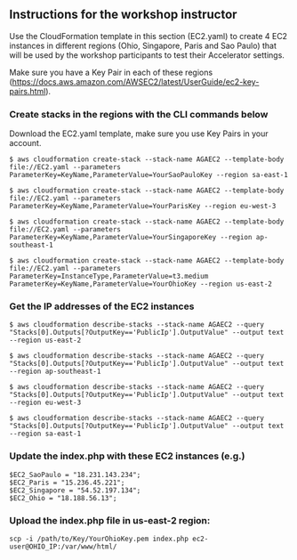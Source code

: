 ## Instructions for the workshop instructor

Use the CloudFormation template in this section (EC2.yaml) to create 4 EC2 instances in different regions (Ohio, Singapore, Paris and Sao Paulo) that will be used by the workshop participants to test their Accelerator settings.

Make sure you have a Key Pair in each of these regions (https://docs.aws.amazon.com/AWSEC2/latest/UserGuide/ec2-key-pairs.html).

### Create stacks in the regions with the CLI commands below

Download the EC2.yaml template, make sure you use Key Pairs in your account.

```
$ aws cloudformation create-stack --stack-name AGAEC2 --template-body file://EC2.yaml --parameters ParameterKey=KeyName,ParameterValue=YourSaoPauloKey --region sa-east-1

$ aws cloudformation create-stack --stack-name AGAEC2 --template-body file://EC2.yaml --parameters ParameterKey=KeyName,ParameterValue=YourParisKey --region eu-west-3

$ aws cloudformation create-stack --stack-name AGAEC2 --template-body file://EC2.yaml --parameters ParameterKey=KeyName,ParameterValue=YourSingaporeKey --region ap-southeast-1

$ aws cloudformation create-stack --stack-name AGAEC2 --template-body file://EC2.yaml --parameters ParameterKey=InstanceType,ParameterValue=t3.medium ParameterKey=KeyName,ParameterValue=YourOhioKey --region us-east-2
```

### Get the IP addresses of the EC2 instances
```
$ aws cloudformation describe-stacks --stack-name AGAEC2 --query "Stacks[0].Outputs[?OutputKey=='PublicIp'].OutputValue" --output text --region us-east-2

$ aws cloudformation describe-stacks --stack-name AGAEC2 --query "Stacks[0].Outputs[?OutputKey=='PublicIp'].OutputValue" --output text --region ap-southeast-1

$ aws cloudformation describe-stacks --stack-name AGAEC2 --query "Stacks[0].Outputs[?OutputKey=='PublicIp'].OutputValue" --output text --region eu-west-3

$ aws cloudformation describe-stacks --stack-name AGAEC2 --query "Stacks[0].Outputs[?OutputKey=='PublicIp'].OutputValue" --output text --region sa-east-1
```
### Update the index.php with these EC2 instances (e.g.)
```
$EC2_SaoPaulo = "18.231.143.234";
$EC2_Paris = "15.236.45.221";
$EC2_Singapore = "54.52.197.134";
$EC2_Ohio = "18.188.56.13";
```
### Upload the index.php file in us-east-2 region:
```
scp -i /path/to/Key/YourOhioKey.pem index.php ec2-user@OHIO_IP:/var/www/html/
```
